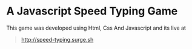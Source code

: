# A Javascript Speed Typing Game
This game was developed using Html, Css And Javascript and its live at
> http://speed-typing.surge.sh
